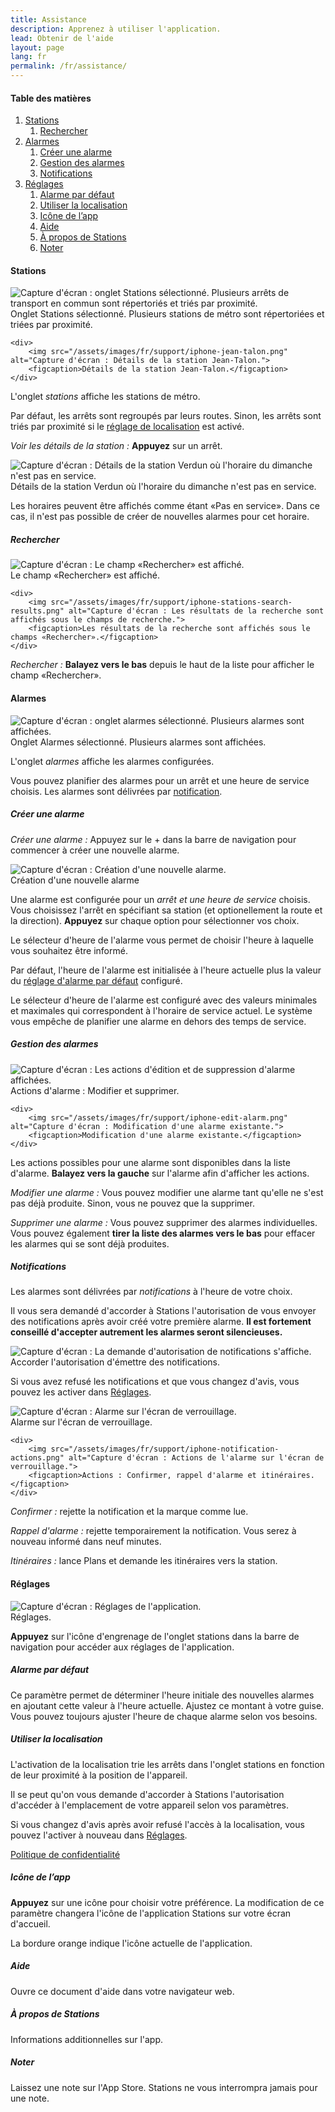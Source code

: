 ```yaml
---
title: Assistance
description: Apprenez à utiliser l'application.
lead: Obtenir de l'aide
layout: page
lang: fr
permalink: /fr/assistance/
---
```


<h4>Table des matières</h4>

<ol id="support-table-of-contents" class="table-of-contents">
    <li>
        <a href="#support-stations">Stations</a>
        <ol>
            <li><a href="#support-stations-search">Rechercher</a></li>
        </ol>
    </li>
    <li>
        <a href="#support-alarms">Alarmes</a>
        <ol>
            <li><a href="#support-alarms-create">Créer une alarme</a></li>
            <li><a href="#support-alarms-mgmt">Gestion des alarmes</a></li>
            <li><a href="#support-alarms-notifications">Notifications</a></li>
        </ol>
    </li>
    <li>
        <a href="#support-settings">Réglages</a>
        <ol>
            <li><a href="#support-settings-default-alarm">Alarme par défaut</a></li>
            <li><a href="#support-settings-location">Utiliser la localisation</a></li>
            <li><a href="#support-settings-icon">Icône de l’app</a></li>
            <li><a href="#support-settings-help">Aide</a></li>
            <li><a href="#support-settings-about">À propos de Stations</a></li>
            <li><a href="#support-settings-rate">Noter</a></li>
        </ol>
    </li>
</ol>

<h4 id="support-stations">Stations</h4>

<div class="support-screenshots">
    <div>
        <img src="/assets/images/fr/support/iphone-stations.png" alt="Capture d'écran : onglet Stations sélectionné. Plusieurs arrêts de transport en commun sont répertoriés et triés par proximité.">
        <figcaption>Onglet Stations sélectionné. Plusieurs stations de métro sont répertoriées et triées par proximité.</figcaption>
    </div>
    
    <div>
        <img src="/assets/images/fr/support/iphone-jean-talon.png" alt="Capture d'écran : Détails de la station Jean-Talon.">
        <figcaption>Détails de la station Jean-Talon.</figcaption>
    </div>
</div>

<p>L'onglet <em>stations</em> affiche les stations de métro.</p>

<p>Par défaut, les arrêts sont regroupés par leurs routes. Sinon, les arrêts sont triés par proximité si le <a href="#support-settings-location">réglage de localisation</a> est activé.</p>

<p><em>Voir les détails de la station : </em><strong>Appuyez</strong> sur un arrêt.</p>

<div class="support-screenshots">
    <div>
        <img src="/assets/images/fr/support/iphone-not-in-service.png" alt="Capture d'écran : Détails de la station Verdun où l'horaire du dimanche n'est pas en service.">
        <figcaption>Détails de la station Verdun où l'horaire du dimanche n'est pas en service.</figcaption>
    </div>
</div>

<p>Les horaires peuvent être affichés comme étant «Pas en service». Dans ce cas, il n'est pas possible de créer de nouvelles alarmes pour cet horaire.</p>

<h5 id="support-stations-search">Rechercher</h5>

<div class="support-screenshots">
    <div>
        <img src="/assets/images/fr/support/iphone-stations-search.png" alt="Capture d'écran : Le champ «Rechercher» est affiché.">
        <figcaption>Le champ «Rechercher» est affiché.</figcaption>
    </div>
    
    <div>
        <img src="/assets/images/fr/support/iphone-stations-search-results.png" alt="Capture d'écran : Les résultats de la recherche sont affichés sous le champs de recherche.">
        <figcaption>Les résultats de la recherche sont affichés sous le champs «Rechercher».</figcaption>
    </div>
</div>

<p><em>Rechercher : </em><strong>Balayez vers le bas</strong> depuis le haut de la liste pour afficher le champ «Rechercher».</p>

<h4 id="support-alarms">Alarmes</h4>

<div class="support-screenshots">
    <div>
        <img src="/assets/images/fr/support/iphone-alarms.png" alt="Capture d'écran : onglet alarmes sélectionné. Plusieurs alarmes sont affichées.">
        <figcaption>Onglet Alarmes sélectionné. Plusieurs alarmes sont affichées.</figcaption>
    </div>
</div>

<p>L'onglet <em>alarmes</em> affiche les alarmes configurées.</p>

<p>Vous pouvez planifier des alarmes pour un arrêt et une heure de service choisis. Les alarmes sont délivrées par <a href="#support-alarms-notifications">notification</a>.</p>

<h5 id="support-alarms-create">Créer une alarme</h5>

<p><em>Créer une alarme : </em>Appuyez sur le + dans la barre de navigation pour commencer à créer une nouvelle alarme.</p>

<div class="support-screenshots">
    <div>
        <img src="/assets/images/fr/support/iphone-new-alarm.png" alt="Capture d'écran : Création d'une nouvelle alarme.">
        <figcaption>Création d'une nouvelle alarme</figcaption>
    </div>
</div>

<p>Une alarme est configurée pour un <em>arrêt et une heure de service</em> choisis. Vous choisissez l'arrêt en spécifiant sa station (et optionellement la route et la direction). <strong>Appuyez</strong> sur chaque option pour sélectionner vos choix.</p>

<p>Le sélecteur d'heure de l'alarme vous permet de choisir l'heure à laquelle vous souhaitez être informé.</p>

<p>Par défaut, l'heure de l'alarme est initialisée à l'heure actuelle plus la valeur du <a href="#support-settings-default-alarm">réglage d'alarme par défaut</a> configuré.</p>

<p>Le sélecteur d'heure de l'alarme est configuré avec des valeurs minimales et maximales qui correspondent à l'horaire de service actuel. Le système vous empêche de planifier une alarme en dehors des temps de service.</p>

<h5 id="support-alarms-mgmt">Gestion des alarmes</h5>

<div class="support-screenshots">
    <div>
        <img src="/assets/images/fr/support/iphone-alarm-swipe-actions.png" alt="Capture d'écran : Les actions d'édition et de suppression d'alarme affichées.">
        <figcaption>Actions d'alarme : Modifier et supprimer.</figcaption>
    </div>
    
    <div>
        <img src="/assets/images/fr/support/iphone-edit-alarm.png" alt="Capture d'écran : Modification d'une alarme existante.">
        <figcaption>Modification d'une alarme existante.</figcaption>
    </div>
</div>

<p>Les actions possibles pour une alarme sont disponibles dans la liste d'alarme. <strong>Balayez vers la gauche</strong> sur l'alarme afin d'afficher les actions.</p>

<p><em>Modifier une alarme : </em>Vous pouvez modifier une alarme tant qu'elle ne s'est pas déjà produite. Sinon, vous ne pouvez que la supprimer.</p>

<p><em>Supprimer une alarme : </em>Vous pouvez supprimer des alarmes individuelles. Vous pouvez également <strong>tirer la liste des alarmes vers le bas</strong> pour effacer les alarmes qui se sont déjà produites.</p>

<h5 id="support-alarms-notifications">Notifications</h5>

<p>Les alarmes sont délivrées par <em>notifications</em> à l'heure de votre choix.</p>
            
<p>Il vous sera demandé d'accorder à Stations l'autorisation de vous envoyer des notifications après avoir créé votre première alarme. <strong>Il est fortement conseillé d'accepter autrement les alarmes seront silencieuses.</strong></p>

<div class="support-screenshots">
    <div>
        <img src="/assets/images/fr/support/iphone-grant-notifications.png" alt="Capture d'écran : La demande d'autorisation de notifications s'affiche.">
        <figcaption>Accorder l'autorisation d'émettre des notifications.</figcaption>
    </div>
</div>

<p>Si vous avez refusé les notifications et que vous changez d'avis, vous pouvez les activer dans <a href="https://support.apple.com/fr-ca/guide/iphone/iph7c3d96bab/14.0/ios/14.0#iph4c8fd74f5">Réglages</a>.</p>

<div class="support-screenshots">
    <div>
        <img src="/assets/images/fr/support/iphone-notification.png" alt="Capture d'écran : Alarme sur l'écran de verrouillage.">
        <figcaption>Alarme sur l'écran de verrouillage.</figcaption>
    </div>
    
    <div>
        <img src="/assets/images/fr/support/iphone-notification-actions.png" alt="Capture d'écran : Actions de l'alarme sur l'écran de verrouillage.">
        <figcaption>Actions : Confirmer, rappel d'alarme et itinéraires.</figcaption>
    </div>
</div>

<p><em>Confirmer : </em>rejette la notification et la marque comme lue.</p>

<p><em>Rappel d'alarme : </em>rejette temporairement la notification. Vous serez à nouveau informé dans neuf minutes.</p>

<p><em>Itinéraires : </em>lance Plans et demande les itinéraires vers la station.</p>

<h4 id="support-settings">Réglages</h4>

<div class="support-screenshots">
    <div>
        <img src="/assets/images/fr/support/iphone-settings.png" alt="Capture d'écran : Réglages de l'application.">
        <figcaption>Réglages.</figcaption>
    </div>
</div>

<p><strong>Appuyez</strong> sur l'icône d'engrenage de l'onglet stations dans la barre de navigation pour accéder aux réglages de l'application.</p>

<h5 id="support-settings-default-alarm">Alarme par défaut</h5>

<p>Ce paramètre permet de déterminer l'heure initiale des nouvelles alarmes en ajoutant cette valeur à l'heure actuelle. Ajustez ce montant à votre guise. Vous pouvez toujours ajuster l'heure de chaque alarme selon vos besoins.</p>

<h5 id="support-settings-location">Utiliser la localisation</h5>

<p>L'activation de la localisation trie les arrêts dans l'onglet stations en fonction de leur proximité à la position de l'appareil.</p>

<p>Il se peut qu'on vous demande d'accorder à Stations l'autorisation d'accéder à l'emplacement de votre appareil selon vos paramètres.</p>

<p>Si vous changez d'avis après avoir refusé l'accès à la localisation, vous pouvez l'activer à nouveau dans <a href="https://support.apple.com/fr-ca/guide/iphone/iph3dd5f9be/14.0/ios/14.0#iph1572fd041">Réglages</a>.</p>

<p><a href="/fr/confidentialite">Politique de confidentialité</a></p>

<h5 id="support-settings-icon">Icône de l’app</h5>

<p><strong>Appuyez</strong> sur une icône pour choisir votre préférence. La modification de ce paramètre changera l'icône de l'application Stations sur votre écran d'accueil.</p>

<p>La bordure orange indique l'icône actuelle de l'application.</p>

<h5 id="support-settings-help">Aide</h5>

<p>Ouvre ce document d'aide dans votre navigateur web.</p>

<h5 id="support-settings-about">À propos de Stations</h5>

<p>Informations additionnelles sur l'app.</p>

<h5 id="support-settings-rate">Noter</h5>

<p>Laissez une note sur l'App Store. Stations ne vous interrompra jamais pour une note.</p>
